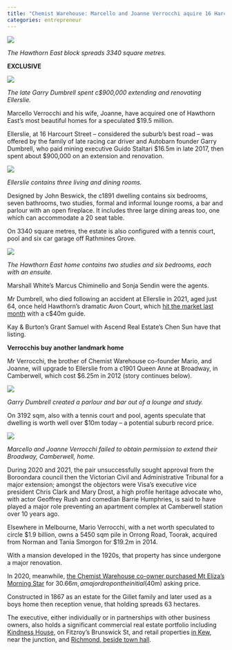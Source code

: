 ```yaml
---
title: "Chemist Warehouse: Marcello and Joanne Verrocchi aquire 16 Harcourt Street Hawthorn East"
categories: entrepreneur
---
```

 
![](https://www.realestatesource.com.au/wp-content/uploads/2023/03/Ellerslie-Hawthorn-East-3-1024x482.jpg)

*The Hawthorn East block spreads 3340 square metres.*

**EXCLUSIVE**

![](https://www.realestatesource.com.au/wp-content/uploads/2023/03/Ellerslie-Hawthorn-East-2-1024x689.jpg)

*The late Garry Dumbrell spent c$900,000 extending and renovating Ellerslie.*

Marcello Verrocchi and his wife, Joanne, have acquired one of Hawthorn East’s most beautiful homes for a speculated $19.5 million.

Ellerslie, at 16 Harcourt Street – considered the suburb’s best road – was offered by the family of late racing car driver and Autobarn founder Garry Dumbrell, who paid mining executive Guido Staltari $16.5m in late 2017, then spent about $900,000 on an extension and renovation.

![](https://www.realestatesource.com.au/wp-content/uploads/2023/03/Ellerslie-Hawthorn-East-4-1024x686.jpg)

*Ellerslie contains three living and dining rooms.*

Designed by John Beswick, the c1891 dwelling contains six bedrooms, seven bathrooms, two studies, formal and informal lounge rooms, a bar and parlour with an open fireplace. It includes three large dining areas too, one which can accommodate a 20 seat table.

On 3340 square metres, the estate is also configured with a tennis court, pool and six car garage off Rathmines Grove.

![](https://www.realestatesource.com.au/wp-content/uploads/2023/03/Ellerslie-Hawthorn-East-6-1024x684.jpg)

*The Hawthorn East home contains two studies and six bedrooms, each with an ensuite.*

Marshall White’s Marcus Chiminello and Sonja Sendin were the agents.

Mr Dumbrell, who died following an accident at Ellerslie in 2021, aged just 64, once held Hawthorn’s dramatic Avon Court, which [hit the market last month](https://www.realestatesource.com.au/avon-court-for-sale-again/) with a c$40m guide.

Kay & Burton’s Grant Samuel with Ascend Real Estate’s Chen Sun have that listing.

**Verrocchis buy another landmark home**

Mr Verrocchi, the brother of Chemist Warehouse co-founder Mario, and Joanne, will upgrade to Ellerslie from a c1901 Queen Anne at Broadway, in Camberwell, which cost $6.25m in 2012 (story continues below).

 

![](https://www.realestatesource.com.au/wp-content/uploads/2023/03/Ellerslie-Hawthorn-East-5-1024x686.jpg)

*Garry Dumbrell created a parlour and bar out of a lounge and study.*

On 3192 sqm, also with a tennis court and pool, agents speculate that dwelling is worth well over $10m today – a potential suburb record price.

![](https://www.realestatesource.com.au/wp-content/uploads/2023/03/Verrocchi-Broadway-Camberwell.jpg)

*Marcello and Joanne Verrocchi failed to obtain permission to extend their Broadway, Camberwell, home.*

During 2020 and 2021, the pair unsuccessfully sought approval from the Boroondara council then the Victorian Civil and Administrative Tribunal for a major extension; amongst the objectors were Visa’s executive vice president Chris Clark and Mary Drost, a high profile heritage advocate who, with actor Geoffrey Rush and comedian Barrie Humphries, is said to have played a major role preventing an apartment complex at Camberwell station over 10 years ago.

Elsewhere in Melbourne, Mario Verrocchi, with a net worth speculated to circle $1.9 billion, owns a 5450 sqm pile in Orrong Road, Toorak, acquired from Norman and Tania Smorgon for $19.2m in 2014.

With a mansion developed in the 1920s, that property has since undergone a major renovation.

In 2020, meanwhile, [the Chemist Warehouse co-owner purchased Mt Eliza’s Morning Star](https://www.realestatesource.com.au/offshore-buyer-paying-c40m-for-mt-elizas-morning-star/) for $30.66m, a major drop on the initial ($40m) asking price.

Constructed in 1867 as an estate for the Gillet family and later used as a boys home then reception venue, that holding spreads 63 hectares.

The executive, either individually or in partnerships with other business owners, also holds a significant commercial real estate portfolio including [Kindness House](https://www.realestatesource.com.au/chemist-warehouse-buys-ex-bank-to-occupy/), on Fitzroy’s Brunswick St, and retail properties [in Kew](https://www.realestatesource.com.au/chemist-warehouse-owners-win-one-lose-one-in-melbourne/), near the junction, and [Richmond, beside town hall](https://www.realestatesource.com.au/chemist-warehouse-buys-ex-bank-to-occupy/).

